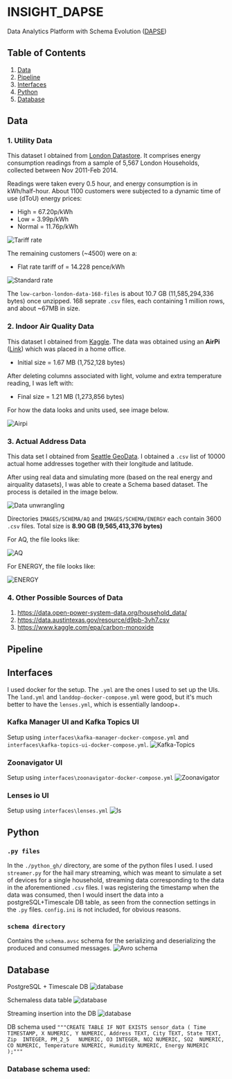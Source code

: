 # INSIGHT_DAPSE
Data Analytics Platform with Schema Evolution ([DAPSE](https://github.com/users/stevexenios/projects/6))

## Table of Contents
1. [Data](README.md#data)
1. [Pipeline](README.md#pipeline)
1. [Interfaces](README.md#interfaces)
1. [Python](README.md#python)
1. [Database](README.md#database)

## Data
### 1. Utility Data
This dataset I obtained from [London Datastore](https://data.london.gov.uk/dataset/smartmeter-energy-use-data-in-london-households). It comprises energy consumption readings from a sample of 5,567 London Households, collected between Nov 2011-Feb 2014.

Readings were taken every 0.5 hour, and energy consumption is in kWh/half-hour. About 1100 customers were subjected to a dynamic time of use (dToU) energy prices: 
* High   = 67.20p/kWh
* Low    =  3.99p/kWh
* Normal = 11.76p/kWh

![Tariff rate](./images/tou.png)


The remaining customers (~4500) were on a:
* Flat rate tariff of = 14.228 pence/kWh

![Standard rate](./images/std.png)


The `low-carbon-london-data-168-files` is about 10.7 GB (11,585,294,336 bytes) once unzipped. 168 seprate `.csv` files, each containing 1 million rows, and about ~67MB in size.


### 2. Indoor Air Quality Data
This dataset I obtained from [Kaggle](https://www.kaggle.com/mvolkerts/home-office-airpi). The data was obtained using an **AirPi** ([Link](http://airpi.es/)) which was placed in a home office.

* Initial size = 1.67 MB (1,752,128 bytes)

After deleting columns associated with light, volume and extra temperature reading, I was left with:

* Final size = 1.21 MB (1,273,856 bytes)

For how the data looks and units used, see image below.

![Airpi](./images/airpi.png)


### 3. Actual Address Data
This data set I obtained from [Seattle GeoData](https://data-seattlecitygis.opendata.arcgis.com/datasets/36a74a49c2fd45f7918706b0f6e8be3e_1). I obtained a `.csv` list of 10000 actual home addresses together with their longitude and latitude.

After using real data and simulating more (based on the real energy and airquality datasets), I was able to create a Schema based dataset. The process is detailed in the image below.

![Data unwrangling](./images/unwrangling.png)

Directories `IMAGES/SCHEMA/AQ` and `IMAGES/SCHEMA/ENERGY` each contain 3600 `.csv` files. Total size is **8.90 GB (9,565,413,376 bytes)**

For AQ, the file looks like:

![AQ](./images/aq.png)


For ENERGY, the file looks like:

![ENERGY](./images/energy.png)


### 4. Other Possible Sources of Data
1. https://data.open-power-system-data.org/household_data/
2. https://data.austintexas.gov/resource/d9pb-3vh7.csv
3. https://www.kaggle.com/epa/carbon-monoxide


## Pipeline

## Interfaces
I used docker for the setup. The `.yml` are the ones I used to set up the UIs. The `land.yml` and `landdop-docker-compose.yml` were good, but it's much better to have the `lenses.yml`, which is essentially landoop+. 
### Kafka Manager UI and Kafka Topics UI
Setup using `interfaces\kafka-manager-docker-compose.yml` and `interfaces\kafka-topics-ui-docker-compose.yml`. 
![Kafka-Topics](./images/tp.png)


### Zoonavigator UI
Setup using `interfaces\zoonavigator-docker-compose.yml`
![Zoonavigator](./images/zn.png)


### Lenses io UI
Setup using `interfaces\lenses.yml`
![ls](./images/ls.png)



## Python
### `.py files`
In the `./python_gh/` directory, are some of the python files I used. I used `streamer.py` for the hail mary streaming, which was meant to simulate a set of devices for a single household, streaming data corresponding to the data in the aforementioned `.csv` files. I was registering the timestamp when the data was consumed, then I would insert the data into a postgreSQL+Timescale DB table, as seen from the connection settings in the `.py` files. `config.ini` is not included, for obvious reasons.

### `schema directory`
Contains the `schema.avsc` schema for the serializing and deserializing the produced and consumed messages.
![Avro schema](./python/schema/schema.avsc) 


## Database
PostgreSQL + Timescale DB
![database](./images/tsdb.png)

Schemaless data table
![database](./images/tsdb.png)

Streaming insertion into the DB
![database](./images/db2.png)

DB schema used
`
"""CREATE TABLE IF NOT EXISTS sensor_data (
        Time TIMESTAMP,
        X NUMERIC,
        Y NUMERIC,
        Address TEXT,
        City TEXT,
        State TEXT,
        Zip  INTEGER,
        PM_2_5   NUMERIC,
        O3 INTEGER,
        NO2 NUMERIC,
        SO2  NUMERIC,
        CO NUMERIC,
        Temperature NUMERIC,
        Humidity NUMERIC,
        Energy NUMERIC
        );"""
`

### Database schema used:


 